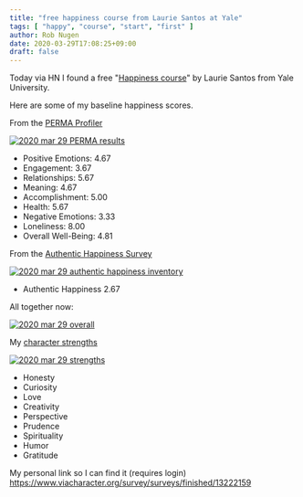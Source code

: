 ```yaml
---
title: "free happiness course from Laurie Santos at Yale"
tags: [ "happy", "course", "start", "first" ]
author: Rob Nugen
date: 2020-03-29T17:08:25+09:00
draft: false
---
```


Today via HN I found a free
"[Happiness course](https://www.coursera.org/learn/the-science-of-well-being/)"
by Laurie Santos from Yale University.

Here are some of my baseline happiness scores.

From the
[PERMA Profiler](https://yalesurvey.ca1.qualtrics.com/jfe/form/SV_dmWAB2LoFzOk25n?user_id=95e8ef03921157524c2eca19e124694ebe735e04)

[![2020 mar 29 PERMA results](//b.robnugen.com/journal/2020/happy/thumbs/2020_mar_29_PERMA_results.png)](//b.robnugen.com/journal/2020/happy/2020_mar_29_PERMA_results.png)

* Positive Emotions: 4.67
* Engagement: 3.67
* Relationships: 5.67
* Meaning: 4.67
* Accomplishment: 5.00
* Health: 5.67
* Negative Emotions: 3.33
* Loneliness: 8.00
* Overall Well-Being: 4.81

From the
[Authentic Happiness Survey](https://yalesurvey.ca1.qualtrics.com/jfe/form/SV_3sHNmRsXIeYAZCJ?user_id=95e8ef03921157524c2eca19e124694ebe735e04)

[![2020 mar 29 authentic happiness inventory](//b.robnugen.com/journal/2020/happy/thumbs/2020_mar_29_authentic_happiness_inventory.png)](//b.robnugen.com/journal/2020/happy/2020_mar_29_authentic_happiness_inventory.png)

* Authentic Happiness 2.67

All together now:

[![2020 mar 29 overall](//b.robnugen.com/journal/2020/happy/thumbs/2020_mar_29_overall.jpg)](//b.robnugen.com/journal/2020/happy/2020_mar_29_overall.jpg)


My [character strengths](http://bit.ly/SWBCharacterStrengths)

[![2020 mar 29 strengths](//b.robnugen.com/journal/2020/happy/thumbs/2020_mar_29_strengths.png)](//b.robnugen.com/journal/2020/happy/2020_mar_29_strengths.png)

* Honesty
* Curiosity
* Love
* Creativity
* Perspective
* Prudence
* Spirituality
* Humor
* Gratitude

My personal link so I can find it (requires login) https://www.viacharacter.org/survey/surveys/finished/13222159
